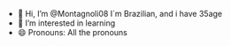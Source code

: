 - 👋 Hi, I’m @Montagnoli08 I´m Brazilian, and i have 35age
- 👀 I’m interested in learning 
- 😄 Pronouns: All the pronouns
<!---
Montagnoli08/Montagnoli08 is a ✨ special ✨ repository because its `README.md` (this file) appears on your GitHub profile.
You can click the Preview link to take a look at your changes.
--->
